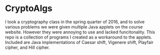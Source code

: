 # CryptoAlgs
I took a cryptography class in the spring quarter of 2016, and to solve various problems we were given multiple Java applets on the course website. However they were annoying to use and lacked funcitonality. This repo is a collection of programs I created as a workaround to the applets. Included are Java implementations of Caesar shift, Vigenere shift, Playfair cipher, and Hill cipher.
